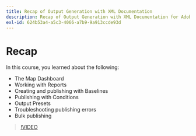 ```yaml
---
title: Recap of Output Generation with XML Documentation
description: Recap of Output Generation with XML Documentation for Adobe Experience Manager
exl-id: 624b53a4-a5c3-4066-a7b9-9a913ccde93d
---
```

# Recap

In this course, you learned about the following:

- The Map Dashboard
- Working with Reports
- Creating and publishing with Baselines
- Publishing with Conditions
- Output Presets
- Troubleshooting publishing errors
- Bulk publishing

>[!VIDEO](https://video.tv.adobe.com/v/338987)

